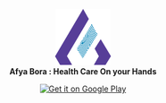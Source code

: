 <p align="center">
  <img src="https://raw.githubusercontent.com/Afya-Bora-BV/afya-bora/main/src/assets/images/new_logo.png" height="100" /><br/>
  <span><b>Afya Bora : <span>Health Care On your Hands</b><br/>
  
  <p align="center">
      <a href="https://play.google.com/store/apps/details?id=io.afyabora" target="_blank"><img alt="Get it on Google Play" height="50" src="" /></a>
  </p>
</p>